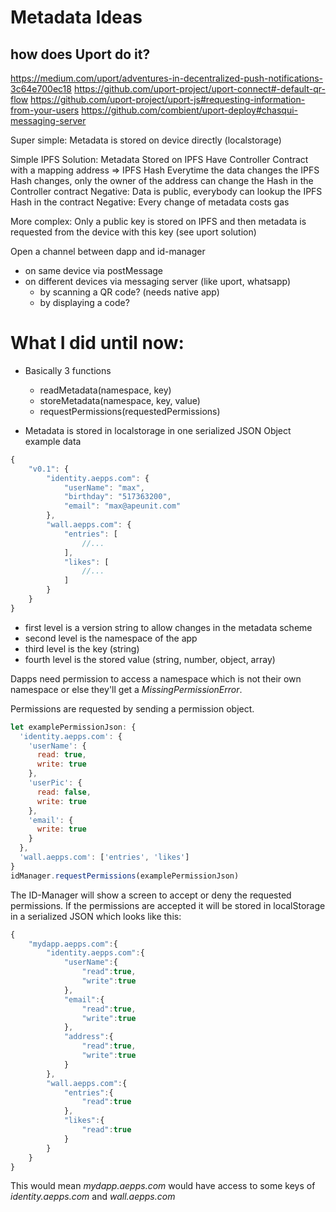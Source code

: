 # Metadata Ideas

## how does Uport do it?
https://medium.com/uport/adventures-in-decentralized-push-notifications-3c64e700ec18
https://github.com/uport-project/uport-connect#-default-qr-flow
https://github.com/uport-project/uport-js#requesting-information-from-your-users
https://github.com/combient/uport-deploy#chasqui-messaging-server

Super simple:
Metadata is stored on device directly (localstorage)

Simple IPFS Solution:
Metadata Stored on IPFS
Have Controller Contract with a mapping address => IPFS Hash
Everytime the data changes the IPFS Hash changes, only the owner of the address can change the Hash in the Controller contract
Negative: Data is public, everybody can lookup the IPFS Hash in the contract
Negative: Every change of metadata costs gas

More complex:
Only a public key is stored on IPFS and then metadata is requested from the device with this key (see uport solution)

Open a channel between dapp and id-manager
* on same device via postMessage
* on different devices via messaging server (like uport, whatsapp)
  * by scanning a QR code? (needs native app)
  * by displaying a code?

# What I did until now:
* Basically 3 functions
  * readMetadata(namespace, key)
  * storeMetadata(namespace, key, value)
  * requestPermissions(requestedPermissions)

* Metadata is stored in localstorage in one serialized JSON Object
example data
```js
{
	"v0.1": {
		"identity.aepps.com": {
			"userName": "max",
			"birthday": "517363200",
			"email": "max@apeunit.com"
		},
		"wall.aepps.com": {
			"entries": [
				//...
			],
			"likes": [
				//...
			]
		}
	}
}
```
* first level is a version string to allow changes in the metadata scheme
* second level is the namespace of the app
* third level is the key (string)
* fourth level is the stored value (string, number, object, array)

Dapps need permission to access a namespace which is not their own namespace or else they'll get a *MissingPermissionError*.

Permissions are requested by sending a permission object.
```js
let examplePermissionJson: {
  'identity.aepps.com': {
    'userName': {
      read: true,
      write: true
    },
    'userPic': {
      read: false,
      write: true
    },
    'email': {
      write: true
    }
  },
  'wall.aepps.com': ['entries', 'likes']
}
idManager.requestPermissions(examplePermissionJson)
```
The ID-Manager will show a screen to accept or deny the requested permissions. If the permissions are accepted it will be stored in localStorage in a serialized JSON which looks like this:
```js
{
	"mydapp.aepps.com":{
		"identity.aepps.com":{
			"userName":{
				"read":true,
				"write":true
			},
			"email":{
				"read":true,
				"write":true
			},
			"address":{
				"read":true,
				"write":true
			}
		},
		"wall.aepps.com":{
			"entries":{
				"read":true
			},
			"likes":{
				"read":true
			}
		}
	}
}
```
This would mean *mydapp.aepps.com* would have access to some keys of *identity.aepps.com* and *wall.aepps.com*
